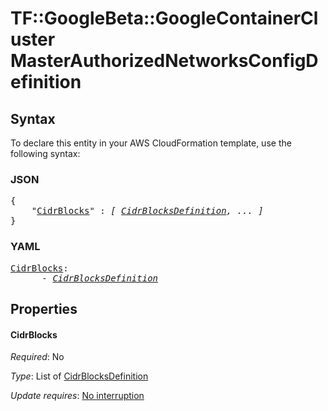 # TF::GoogleBeta::GoogleContainerCluster MasterAuthorizedNetworksConfigDefinition

## Syntax

To declare this entity in your AWS CloudFormation template, use the following syntax:

### JSON

<pre>
{
    "<a href="#cidrblocks" title="CidrBlocks">CidrBlocks</a>" : <i>[ <a href="cidrblocksdefinition.md">CidrBlocksDefinition</a>, ... ]</i>
}
</pre>

### YAML

<pre>
<a href="#cidrblocks" title="CidrBlocks">CidrBlocks</a>: <i>
      - <a href="cidrblocksdefinition.md">CidrBlocksDefinition</a></i>
</pre>

## Properties

#### CidrBlocks

_Required_: No

_Type_: List of <a href="cidrblocksdefinition.md">CidrBlocksDefinition</a>

_Update requires_: [No interruption](https://docs.aws.amazon.com/AWSCloudFormation/latest/UserGuide/using-cfn-updating-stacks-update-behaviors.html#update-no-interrupt)

